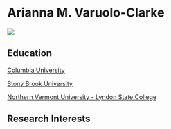 # Arianna M. Varuolo-Clarke

![](ari_mendenhall.jpg)

## Education
[Columbia University](https://www.columbia.edu)

[Stony Brook University](https://www.stonybrook.edu)

[Northern Vermont University - Lyndon State College](http://lyndonstate.edu/about/northern-vermont-university/)

## Research Interests
